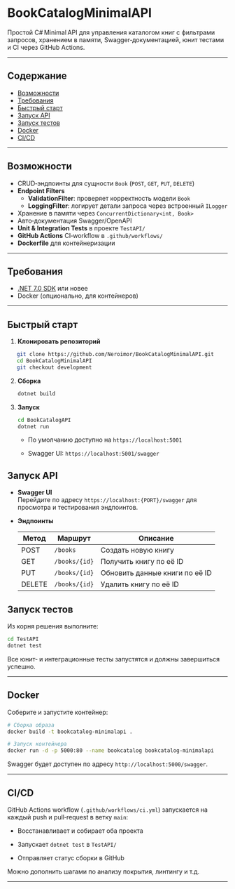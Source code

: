 # BookCatalogMinimalAPI

Простой C# Minimal API для управления каталогом книг с фильтрами запросов, хранением в памяти, Swagger‑документацией, юнит тестами и CI через GitHub Actions.

---

## Содержание

- [Возможности](#возможности)  
- [Требования](#требования)  
- [Быстрый старт](#быстрый‑старт)  
- [Запуск API](#запуск‑api)  
- [Запуск тестов](#запуск‑тестов)  
- [Docker](#docker)  
- [CI/CD](#cicd)  

---

## Возможности

- CRUD‑эндпоинты для сущности `Book` (`POST`, `GET`, `PUT`, `DELETE`)  
- **Endpoint Filters**  
  - **ValidationFilter**: проверяет корректность модели `Book`  
  - **LoggingFilter**: логирует детали запроса через встроенный `ILogger`  
- Хранение в памяти через `ConcurrentDictionary<int, Book>`  
- Авто‑документация Swagger/OpenAPI  
- **Unit & Integration Tests** в проекте `TestAPI/`  
- **GitHub Actions** CI‑workflow в `.github/workflows/`  
- **Dockerfile** для контейнеризации  

---

## Требования

- [.NET 7.0 SDK](https://dotnet.microsoft.com/download) или новее  
- Docker (опционально, для контейнеров)  

---

## Быстрый старт

1. **Клонировать репозиторий**  
```bash
   git clone https://github.com/Neroimor/BookCatalogMinimalAPI.git
   cd BookCatalogMinimalAPI
   git checkout development
```

2. **Сборка**
    
    ```bash
    dotnet build
    ```
    
3. **Запуск**
    
    ```bash
    cd BookCatalogAPI
    dotnet run
    ```
    
    - По умолчанию доступно на `https://localhost:5001`
        
    - Swagger UI: `https://localhost:5001/swagger`
        

## Запуск API

- **Swagger UI**  
    Перейдите по адресу `https://localhost:{PORT}/swagger` для просмотра и тестирования эндпоинтов.
    
- **Эндпоинты**
    
    |Метод|Маршрут|Описание|
    |---|---|---|
    |POST|`/books`|Создать новую книгу|
    |GET|`/books/{id}`|Получить книгу по её ID|
    |PUT|`/books/{id}`|Обновить данные книги по её ID|
    |DELETE|`/books/{id}`|Удалить книгу по её ID|
    

## Запуск тестов

Из корня решения выполните:

```bash
cd TestAPI
dotnet test
```

Все юнит‑ и интеграционные тесты запустятся и должны завершиться успешно.

---

## Docker

Соберите и запустите контейнер:

```bash
# Сборка образа
docker build -t bookcatalog-minimalapi .

# Запуск контейнера
docker run -d -p 5000:80 --name bookcatalog bookcatalog-minimalapi
```

Swagger будет доступен по адресу `http://localhost:5000/swagger`.

---

## CI/CD

GitHub Actions workflow (`.github/workflows/ci.yml`) запускается на каждый push и pull‑request в ветку `main`:

- Восстанавливает и собирает оба проекта
    
- Запускает `dotnet test` в `TestAPI/`
    
- Отправляет статус сборки в GitHub
    

Можно дополнить шагами по анализу покрытия, линтингу и т.д.

---
